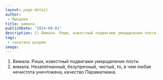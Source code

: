 ```yaml
---
layout: page-detail
author:
 - Яшодеви
title: вимала
publishDate: "2024-09-01"
description: 1) Вимала. Риши, известный подвигами умерщвления плоти.
tags:
 - санатана дхарма
image: 
---
```


1) Вимала. Риши, известный подвигами умерщвления плоти.
2) вимала.&nbsp;Незапятнанный, безупречный, чистый, то, в чем любая нечистота уничтожена, качество Параматмана.


